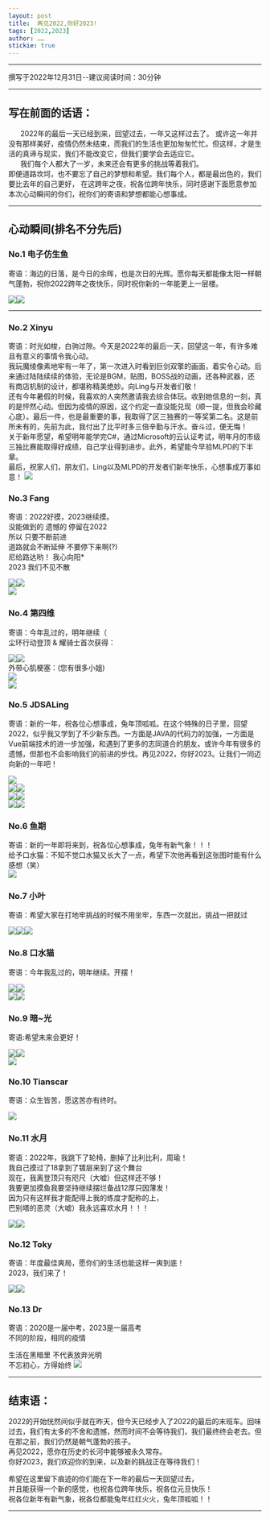 ```yaml
---
layout: post
title:  再见2022,你好2023!
tags: [2022,2023]
author: ……
stickie: true
---
```


---
撰写于2022年12月31日--建议阅读时间：30分钟

---
## 写在前面的话语：
&nbsp;&nbsp;&nbsp;&nbsp;&nbsp;&nbsp;2022年的最后一天已经到来，回望过去，一年又这样过去了。 
或许这一年并没有那样美好，疫情仍然未结束，而我们的生活也更加匆匆忙忙。但这样，才是生活的真谛与现实，我们不能改变它，但我们要学会去适应它。  
&nbsp;&nbsp;&nbsp;&nbsp;&nbsp;&nbsp;我们每个人都大了一岁，未来还会有更多的挑战等着我们。  
即便道路坎坷，也不要忘了自己的梦想和希望。我们每个人，都是最出色的，我们要比去年的自己更好，
在这跨年之夜，祝各位跨年快乐，同时感谢下面愿意参加本次心动瞬间的你们，祝你们的寄语和梦想都能心想事成。

----

## 心动瞬间(排名不分先后)

### No.1 电子仿生鱼
寄语：海边的日落，是今日的余晖，也是次日的光辉。愿你每天都能像太阳一样朝气蓬勃，祝你2022跨年之夜快乐，同时祝你新的一年能更上一层楼。
<div style="width:412px">
<div style="display:flex">
<img src="https://jdsalingzx.top/assets/img/2022/Fish/Sea1.jpg">
<img src="https://jdsalingzx.top/assets/img/2022/Fish/Sea2.jpg">
</div>
</div>

----

### No.2 Xinyu
寄语：时光如梭，白驹过隙。今天是2022年的最后一天，回望这一年，有许多难且有意义的事情令我心动。  
我玩魔绫像素地牢有一年了，第一次进入时看到巨剑双擎的画面，着实令心动。后来通过陆陆续续的体验，无论是BGM，贴图，BOSS战的动画，还各种武器，还有商店机制的设计，都堪称精美绝妙。向Ling与开发者们敬！  
还有今年暑假的时候，我喜欢的人突然邀请我去综合体玩。收到她信息的一刻，真的是怦然心动。但因为疫情的原因，这个约定一直没能兑现（顺一提，但我会珍藏心底）。最后一件，也是最重要的事，我取得了区三独赛的一等奖第二名。这是前所未有的，先前为此，我付出了比平时多三倍辛勤与汗水。奋斗过，便无悔！  
关于新年愿望，希望明年能学完C#，通过Microsoft的云认证考试，明年月的市级三独比赛能取得好成绩，自己学业得到进步。此外，希望能今早验MLPD的下半章。  
最后，祝家人们，朋友们，Ling以及MLPD的开发者们新年快乐，心想事成万事如意！
<img src="https://jdsalingzx.top/assets/img/2022/Xinyu/MLPD.gif">

### No.3 Fang
寄语：2022好摸，2023继续摸。  
没能做到的 遗憾的 停留在2022  
所以 只要不断前进  
道路就会不断延伸 不要停下来啊(?)  
尼给路达哟！ 我心向阳*  
2023 我们不见不散  
<div style="width:412px">
<div style="display:flex">
<img src="https://jdsalingzx.top/assets/img/2022/Fang/Moyu.jpg">
<img src="https://jdsalingzx.top/assets/img/2022/Fang/Rouge.jpg">
</div>
<div style="width:424px">
<img src="https://jdsalingzx.top/assets/img/2022/Fang/2022GoodBye.jpg">
</div>
</div>

### No.4 第四维
寄语：今年乱过的，明年继续（  
尘环行动登顶 & 耀骑士首次获得：
<div style="width:412px">
<div style="display:flex">
<img src="https://jdsalingzx.top/assets/img/2022/Skd/MaxTop.jpg">
<img src="https://jdsalingzx.top/assets/img/2022/Skd/174.jpg">
</div>
</div>
外带心肌梗塞：(您有很多小姐)
<div style="width:424px;" >
<div style="display:flex">
<img src="https://jdsalingzx.top/assets/img/2022/Skd/YouMiss.jpg">
</div>
<div style="width:424px;" >
<img src="https://jdsalingzx.top/assets/img/2022/Skd/x.jpg">
</div>
</div>

### No.5 JDSALing
寄语：新的一年，祝各位心想事成，兔年顶呱呱。在这个特殊的日子里，回望2022，似乎我又学到了不少新东西。一方面是JAVA的代码力的加强，一方面是Vue前端技术的进一步加强，和遇到了更多的志同道合的朋友。或许今年有很多的遗憾，但那也不会影响我们的前进的步伐。再见2022，你好2023。让我们一同迈向新的一年吧！
<div style="width:424px">
<div style="display:flex">
<img src="https://jdsalingzx.top/assets/img/2022/Ling/Github.png">
</div>
<div style="width:412px">
<div style="display:flex">
<img src="https://jdsalingzx.top/assets/img/2022/Ling/Arknight30R3.png">
<img src="https://jdsalingzx.top/assets/img/2022/Ling/Arknight93.png">
</div>
</div>
<div style="width:412px">
<div style="display:flex">
<img src="https://jdsalingzx.top/assets/img/2022/Ling/yuanqu.jpg">
<img src="https://jdsalingzx.top/assets/img/2022/Ling/party.jpg">
</div>
</div>
<div style="width:412px">
<div style="display:flex">
<img src="https://jdsalingzx.top/assets/img/2022/Ling/cat.jpg">
<img src="https://jdsalingzx.top/assets/img/2022/Ling/starji.png">
</div>
</div>
</div>  


### No.6 鱼期  
寄语：新的一年即将来到，祝各位心想事成，兔年有新气象！！！  
给予口水猫：不知不觉口水猫又长大了一点，希望下次他再看到这张图时能有什么感想（笑）  
<img src="https://jdsalingzx.top/assets/img/2022/Yuqi/Le.png">


### No.7 小叶
寄语：希望大家在打地牢挑战的时候不用坐牢，东西一次就出，挑战一把就过  
<div style="width:312px">
<div style="display:flex">
<img src="https://jdsalingzx.top/assets/img/2022/Xiaoye/2.jpg">
<img src="https://jdsalingzx.top/assets/img/2022/Xiaoye/1.jpg">
<img src="https://jdsalingzx.top/assets/img/2022/Xiaoye/3.jpg">
</div>
</div>

### No.8 口水猫
寄语：今年我乱过的，明年继续。开摆！
<div style="width:412px">
<div style="display:flex">
<img src="https://jdsalingzx.top/assets/img/2022/Cat/bai1.jpg">
<img src="https://jdsalingzx.top/assets/img/2022/Cat/bai2.jpg">
</div>
</div>
<div style="width:412px">
<div style="display:flex">
<img src="https://jdsalingzx.top/assets/img/2022/Cat/bai3.jpg">
<img src="https://jdsalingzx.top/assets/img/2022/Cat/bai5.jpg">
</div>
</div>

### No.9 暗~光
寄语:希望未来会更好！
<div style="width:412px">
<div style="display:flex">
<img src="https://jdsalingzx.top/assets/img/2022/DarkLight/a.jpg">
<img src="https://jdsalingzx.top/assets/img/2022/DarkLight/b.jpg">
</div>
<div style="width:426px">
<img src="https://jdsalingzx.top/assets/img/2022/DarkLight/Room.jpg">
</div>
</div>


### No.10 Tianscar
寄语：众生皆苦，愿这苦亦有终时。
<div style="width:843px">
<img src="https://jdsalingzx.top/assets/img/2022/TS/1.jpg">
</div>


### No.11 水月 
寄语：2022年，我跳下了轮椅，删掉了比利比利，周瑜！  
我自己摸过了18拿到了镀层来到了这个舞台  
现在，我离登顶只有咫尺（大嘘）但这样还不够！  
我要更加摸鱼我要坚持继续摆烂备战12厚只因薄发！  
因为只有这样我才能配得上我的练度才配称的上，  
巴别塔的恶灵（大嘘）我永远喜欢水月！！！    
<div style="width:413px">
<div style="display:flex">
<img src="https://jdsalingzx.top/assets/img/2022/Mizuku/22.png">
<img src="https://jdsalingzx.top/assets/img/2022/Mizuku/Blue.png">
</div>
</div>

### No.12 Toky
寄语：年度最佳爽局，愿你们的生活也能这样一爽到底！  
2023，我们来了！
<div style="width:412px;">
<div style="display:flex">
<img src="https://jdsalingzx.top/assets/img/2022/Toky/A.png">
<img src="https://jdsalingzx.top/assets/img/2022/Toky/B.png">
</div>
</div>

### No.13 Dr
寄语：2020是一届中考，2023是一届高考  
不同的阶段，相同的疫情 

生活在黑暗里 不代表放弃光明  
不忘初心，方得始终
<img src="https://jdsalingzx.top/assets/img/2022/Dr/Exam.jpg">  

---

## 结束语：
2022的开始恍然间似乎就在昨天，但今天已经步入了2022的最后的末班车。回味过去，我们有太多的不舍和遗憾，然而时间不会等待我们，我们最终终会老去。但在那之前，我们仍然是朝气蓬勃的孩子。  
再见2022，愿你在历史的长河中能够被永久常存。  
你好2023，我们欢迎你的到来，以及新的挑战正在等待我们！  

希望在这里留下痕迹的你们能在下一年的最后一天回望过去，  
并且能获得一个新的感觉，也祝各位跨年快乐，祝各位元旦快乐！  
祝各位新年有新气象，祝各位都能兔年红红火火，兔年顶呱呱！！

---